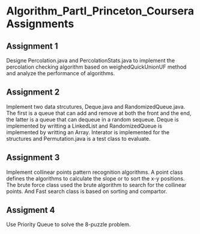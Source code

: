# Algorithm_PartI_Princeton_Coursera Assignments

## Assignment 1

Designe Percolation.java and PercolationStats.java to implement the percolation checking algorithm based on weighedQuickUnionUF method and analyze the performance of algorithms.

## Assignment 2

Implement two data strcutures, Deque.java and RandomizedQueue.java. The first is a queue that can add and remove at both the front and the end, the latter is a queue that can dequeue in a random sequeue. Deque is implemented by writting a LinkedList and RandomizedQueue is implemented by writting an Array. Interator is implemented for the structures and Permutation.java is a test class to evaluate.

## Assignment 3

Implement collinear points pattern recognition algorithms. A point class defines the algorithms to calculate the slope or to sort the x-y positions. The brute force class used the brute algorithm to search for the collinear points. And Fast search class is based on sorting and compartor.

## Assigment 4

Use Priority Queue to solve the 8-puzzle problem.

